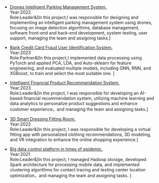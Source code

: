 
-  [Drones Intelligent Parking Management System.](contents/projects/parking.pdf)<br>
   Year:2022<br>
   Role:Leader&\[In this project,I was responsible for designing and implementing an intelligent parking management system using drones, focusing on image detection algorithms, database management, software front-end and back-end development, system testing, user support, managing the team and assigning tasks.\]
  

- [Bank Credit Card Fraud User Identification System.](contents/projects/Suspicious.pdf)<br>
   Year:2023<br>
   Role:Partner&\[In this project,I implemented data processing using PyTorch and applied PCA, LDA, and Auto-sklearn for feature engineering, and evaluated multiple models, including GNN, RNN, and XGBoost, to train and select the most suitable one.
\]
  
- [Intelligent Financial Product Recommendation System.](contents/projects/Recommendation.pdf)<br>
   Year:2023<br>
   Role:Leader&\[In the project, I was responsible for developing an AI-based financial recommendation system, utilizing machine learning and data analytics to personalize product suggestions and enhance customer experience，and managing the team and assigning tasks.\]
-  [3D Smart Dressing Fitting Room.](contents/projects/dressing.pdf)<br>
   Year:2022<br>
   Role:Leader&\[In this project, I was responsible for developing a virtual fitting app with personalized clothing recommendations, 3D modeling, and VR integration to enhance the online shopping experience.\]
- [Big data control platform in times of epidemic.](contents/projects/covid.pdf)<br>
  Year:2021<br>
  Role:Leader&\[In this project, I managed Hadoop storage, developed Spark architecture for processing mobile data, and implemented clustering algorithms for contact tracing and testing center location optimization，and managing the team and assigning tasks.
\]



